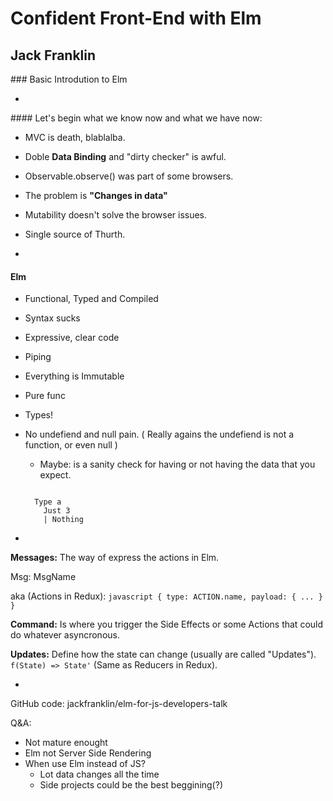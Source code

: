 # Confident Front-End with Elm
## Jack Franklin

### Basic Introdution to Elm

-

#### Let's begin what we know now and what we have now:

- MVC is death, blablalba.
- Doble **Data Binding** and "dirty checker" is awful.
- Observable.observe() was part of some browsers.
- The problem is **"Changes in data"**
- Mutability doesn't solve the browser issues.
- Single source of Thurth.

-

#### Elm
- Functional, Typed and Compiled
- Syntax sucks
- Expressive, clear code
- Piping
- Everything is Immutable
- Pure func
- Types!
- No undefiend and null pain. (
    Really agains the undefiend is not a function,
    or even null
  )
  - Maybe: is a sanity check for having or not having the data that you expect.

  ```

    Type a
      Just 3
      | Nothing

  ```

-

**Messages:**
  The way of express the actions in Elm.

  Msg:
    MsgName

  aka (Actions in Redux):
    ```javascript
    {
      type: ACTION.name,
      payload: { ... }
    }
    ```

**Command:**
  Is where you trigger the Side Effects or some Actions that could do
  whatever asyncronous.

**Updates:**
  Define how the state can change (usually are called "Updates").
  `f(State) => State'` (Same as Reducers in Redux).

-

GitHub code: jackfranklin/elm-for-js-developers-talk

Q&A:
  - Not mature enought
  - Elm not Server Side Rendering
  - When use Elm instead of JS?
    - Lot data changes all the time
    - Side projects could be the best beggining(?)
